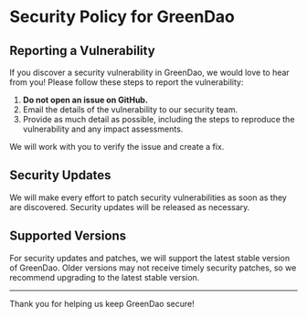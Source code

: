 # Security Policy for GreenDao

## Reporting a Vulnerability

If you discover a security vulnerability in GreenDao, we would love to hear from you! Please follow these steps to report the vulnerability:

1. **Do not open an issue on GitHub.**
2. Email the details of the vulnerability to our security team.
3. Provide as much detail as possible, including the steps to reproduce the vulnerability and any impact assessments.

We will work with you to verify the issue and create a fix.

## Security Updates

We will make every effort to patch security vulnerabilities as soon as they are discovered. Security updates will be released as necessary.

## Supported Versions

For security updates and patches, we will support the latest stable version of GreenDao. Older versions may not receive timely security patches, so we recommend upgrading to the latest stable version.

---

Thank you for helping us keep GreenDao secure!
